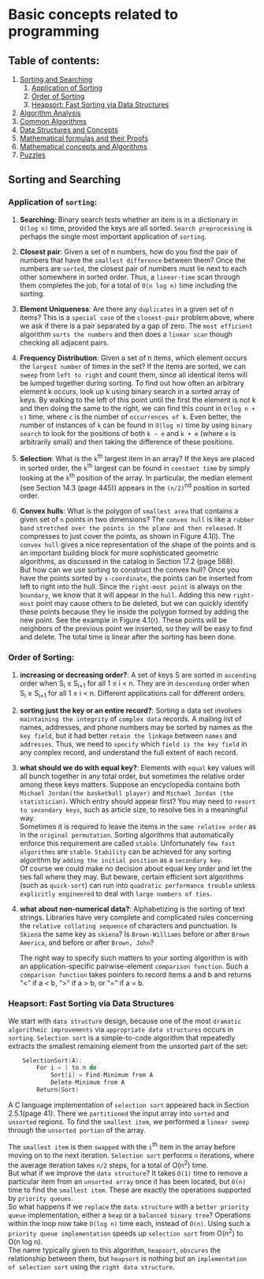 # Basic concepts related to programming

## <a name='table_of_contents'></a>Table of contents:
1. [Sorting and Searching](#sorting_and_searching)
    1. [Application of Sorting](#application_of_sorting)
    2. [Order of Sorting](#order_of_sorting)
    3. [Heapsort: Fast Sorting via Data Structures](#heap_sort)
2. [Algorithm Analysis](#algorithm_analysis)
3. [Common Algorithms](#common_algorithms)
4. [Data Structures and Concepts](#important_data_structures_and_concepts)
5. [Mathematical formulas and their Proofs](#math_formulas_and_proofs)
6. [Mathematical concepts and Algorithms](#mathematical_concepts_and_algorithm)
7. [Puzzles](#puzzles)


## <a name='sorting_and_searching'></a> Sorting and Searching

### <a name='application_of_sorting'></a> Application of `sorting`:

1. **Searching**: Binary search tests whether an item is in a dictionary in `O(log n)` time, provided the keys are all sorted. `Search preprocessing` is perhaps the single most important application of `sorting`.

2. **Closest pair**: Given a set of n numbers, how do you find the pair of numbers that have the `smallest difference` between them? Once the numbers are `sorted`, the closest pair of numbers must lie next to each other somewhere in sorted order. Thus, a `linear-time` scan through them completes the job, for a total of `O(n log n)` time including the sorting.

3. **Element Uniqueness**: Are there any `duplicates` in a given set of n items? This is a `special case` of the `closest-pair` problem above, where we ask if there is a pair separated by a gap of zero. The `most efficient` algorithm `sorts the numbers` and then does a `linear scan` though checking all adjacent pairs.

4. **Frequency Distribution**: Given a set of n items, which element occurs the `largest number` of times in the set? If the items are sorted, we can `sweep` from `left to right` and count them, since all identical items will be lumped together during sorting. 
To find out how often an arbitrary element k occurs, look up k using binary search in a sorted array of keys. By walking to the left of this point until the first the element is not k and then doing the same to the right, we can find this count in `O(log n + c)` time, where `c` is the number of `occurrences of k`.
Even better, the number of instances of `k` can be found in `O(log n)` time by using `binary search` to look for the positions of both `k − e` and `k + e` (where
`e` is arbitrarily small) and then taking the difference of these positions.

5. **Selection**: What is the `k`<sup>th</sup> largest item in an array? If the keys are placed in sorted order, the `k`<sup>th</sup> largest can be found in `constant time` by simply looking at the `k`<sup>th</sup> position of the array. In particular, the median element (see Section 14.3 (page 445)) appears in the `(n/2)`<sup>nd</sup> position in sorted order.

6. **Convex hulls**: What is the polygon of `smallest area` that contains a given set of `n` points in two dimensions? The `convex hull` is like a `rubber band` `stretched over the points in the plane and then released`. It compresses to just cover the points, as shown in Figure 4.1(l). The `convex hull` gives a nice representation of the shape of the points and is an important building block for more sophisticated geometric algorithms, as discussed in the catalog in Section 17.2 (page 568).  
But how can we use sorting to construct the convex hull? Once you have the points sorted by `x-coordinate`, the points can be inserted from left to right into the hull. Since the `right-most point` is always on the `boundary`, we know that it will appear in the `hull`. Adding this new `right-most` point may cause others to be deleted, but we can quickly identify these points because they lie inside the polygon formed by adding the new point. See the example in Figure 4.1(r). These points will be neighbors of the previous point we inserted, so they will be easy to find and delete. The total time is linear after the sorting has been done.


### <a name='order_of_sorting'></a> Order of Sorting:

1. **increasing or decreasing order?**: A set of keys S are sorted in `ascending` order when S<sub>i</sub> ≤ S<sub>i+1</sub> for all 1 ≤ i < n. They are in `descending` order when S<sub>i</sub> ≥ S<sub>i+1</sub> for all 1 ≤ i < n. Different applications call for different orders.

2. **sorting just the key or an entire record?**: Sorting a data set involves `maintaining the integrity` of `complex data` records. A mailing list of names, addresses, and phone numbers may be sorted by names as the `key field`, but it had better `retain the linkage` between `names` and `addresses`. Thus, we need to `specify` which `field is the key field` in any complex record, and understand the full extent of each record.

3. **what should we do with equal key?**: Elements with `equal` key values will all bunch together in any total order, but sometimes the relative order among these keys matters. Suppose an encyclopedia contains both `Michael Jordan(the basketball player)` and `Michael Jordan (the statistician)`. Which entry should appear first? You may need to `resort to secondary keys`, such as article size, to resolve ties in a meaningful way.  
Sometimes it is required to leave the items in the `same relative order` as in the `original permutation`. Sorting algorithms that automatically enforce this requirement are called `stable`. Unfortunately `few fast algorithms` are `stable`. `Stability` can be achieved for any sorting algorithm by `adding the initial position` as a `secondary key`.  
Of course we could make no decision about equal key order and let the ties fall where they may. But beware, certain efficient sort algorithms (such as `quick-sort`) can run into `quadratic performance trouble` unless `explicitly engineered` to deal with `large numbers of ties`.

4. **what about non-numerical data?**: Alphabetizing is the sorting of text strings. Libraries have very complete and complicated rules concerning the `relative collating sequence` of characters and punctuation. Is `Skiena` the same key as `skiena`? Is `Brown-Williams` before or after `Brown America`, and before or after `Brown, John`?  

    The right way to specify such matters to your sorting algorithm is with an application-specific pairwise-element `comparison function`. Such a `comparison function` takes pointers to record items a and b and returns “<” if a < b, “>” if a > b, or “=” if a = b.
    

### <a name='heap_sort'></a> Heapsort: Fast Sorting via Data Structures

We start with `data structure` design, because one of the most `dramatic algorithmic improvements` via `appropriate data structures` occurs in `sorting`. `Selection sort` is a simple-to-code algorithm that repeatedly extracts the smallest remaining element from the unsorted part of the set:

```c
    SelectionSort(A):
        For i = 1 to n do
            Sort[i] = Find-Minimum from A
            Delete-Minimum from A
        Return(Sort)
```

A C language implementation of `selection sort` appeared back in Section 2.5.1(page 41). There we `partitioned` the input array into `sorted` and `unsorted` regions. To find the `smallest item`, we performed a `linear sweep` through the `unsorted portion` of the array.

The `smallest item` is then `swapped` with the `i`<sup>th</sup> item in the array before moving on to the next iteration. `Selection sort` performs `n` iterations, where the average iteration takes `n/2` steps, for a total of O(n<sup>2</sup>) time.  
But what if we improve the `data structure`? It takes `O(1)` time to remove a particular item from an `unsorted array` once it has been located, but `O(n)` time to find the `smallest item`. These are exactly the operations supported by `priority queues`.  
So what happens if we `replace` the `data structure` with a `better priority queue` implementation, either a `heap` or a `balanced binary tree`? Operations within the loop now take `O(log n)` time each, instead of `O(n)`. Using such a `priority queue implementation` speeds up `selection sort` from O(n<sup>2</sup>) to O(n log n).  
The name typically given to this algorithm, `heapsort`, `obscures` the relationship between them, but `heapsort` is nothing but an `implementation of selection sort` using the `right data structure`.